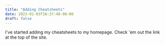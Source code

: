 ```yaml
---
title: "Adding Cheatsheets"
date: 2023-01-03T16:37:48-08:00
draft: false
---
```

I've started adding my cheatsheets to my homepage. Check 'em out the link at the top of the site.
